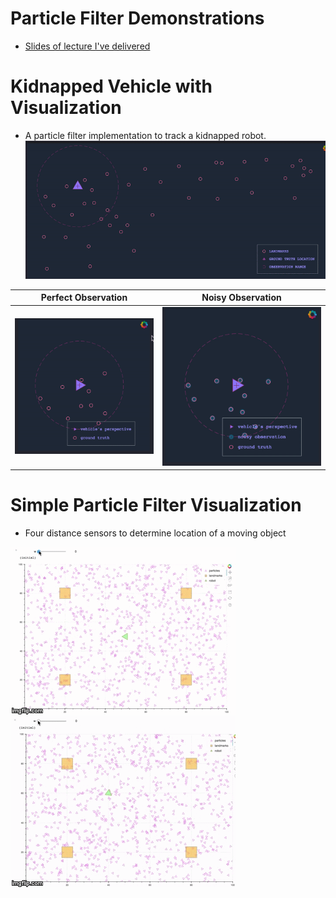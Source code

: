 # Particle Filter Demonstrations
- [Slides of lecture I've delivered](./docs/Particle-Filters-Lecture.pdf)

# Kidnapped Vehicle with Visualization
- A particle filter implementation to track a kidnapped robot.
![](./docs/simple-global-plot.gif)

| Perfect Observation | Noisy Observation |
| ----------------------------- |:-------------------------------:|
| ![](./docs/simple-vehicle-plot.gif) | ![](./docs/vehicle-plot-noisy.gif)|

# Simple Particle Filter Visualization
- Four distance sensors to determine location of a moving object

![Animation 1](./docs/animation1.gif)
![Animation 2](./docs/animation2.gif)
